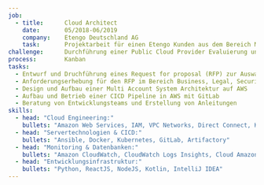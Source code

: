 ```yaml
---
job:
  - title:      Cloud Architect
    date:       05/2018-06/2019
    company:    Etengo Deutschland AG
    task:       Projektarbeit für einen Etengo Kunden aus dem Bereich Multimedia  
challenge:      Durchführung einer Public Cloud Provider Evaluierung und Erstellung einer cloudbasierten Architektur. 
process:        Kanban
tasks:
  - Entwurf und Druchführung eines Request for proposal (RFP) zur Auswahl eines geeigneten Public Cloud Providers
  - Anforderungserhebung für den RFP im Bereich Business, Legal, Security, Operations, Business Intelligence und Architektur
  - Design und Aufbau einer Multi Account System Architektur auf AWS   
  - Aufbau und Betrieb einer CICD Pipeline in AWS mit GitLab
  - Beratung von Entwicklungsteams und Erstellung von Anleitungen
skills:
  - head: "Cloud Engineering:"
    bullets: "Amazon Web Services, IAM, VPC Networks, Direct Connect, KMS, EC2, ECS Fargate, Cloudformation"  
  - head: "Servertechnologien & CICD:"
    bullets: "Ansible, Docker, Kubernetes, GitLab, Artifactory"
  - head: "Monitoring & Datenbanken:"
    bullets: "Amazon CloudWatch, CloudWatch Logs Insights, Cloud Amazon RDS PostgreSql, AWS Auroara"
  - head: "Entwicklungsinfrastruktur:"
    bullets: "Python, ReactJS, NodeJS, Kotlin, IntelliJ IDEA"
---
```

